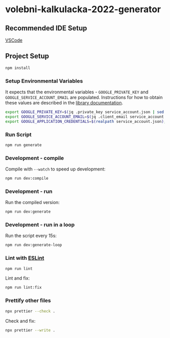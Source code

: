 # volebni-kalkulacka-2022-generator

## Recommended IDE Setup

[VSCode](https://code.visualstudio.com/)

## Project Setup

```sh
npm install
```

### Setup Environmental Variables

It expects that the environmental variables - `GOOGLE_PRIVATE_KEY` and `GOOGLE_SERVICE_ACCOUNT_EMAIL` are populated. Instructions for how to obtain
these values are described in the [library documentation](https://theoephraim.github.io/node-google-spreadsheet/#/guides/authentication?id=service-account).

```sh
export GOOGLE_PRIVATE_KEY=$(jq .private_key service_account.json | sed -r 's/\\n/\\\n/g;s/\\//g;s/"//g');
export GOOGLE_SERVICE_ACCOUNT_EMAIL=$(jq .client_email service_account.json | sed -r 's/\\n/\\\n/g;s/\\//g;s/"//g');
export GOOGLE_APPLICATION_CREDENTIALS=$(realpath service_account.json);
```

### Run Script

```sh
npm run generate
```

### Development - compile

Compile with `--watch` to speed up development:

```sh
npm run dev:compile
```

### Development - run

Run the compiled version:

```sh
npm run dev:generate
```

### Development - run in a loop

Run the script every 15s:

```sh
npm run dev:generate-loop
```

### Lint with [ESLint](https://eslint.org/)

```sh
npm run lint
```

Lint and fix:

```sh
npm run lint:fix
```

### Prettify other files

```sh
npx prettier --check .
```

Check and fix:

```sh
npx prettier --write .
```
